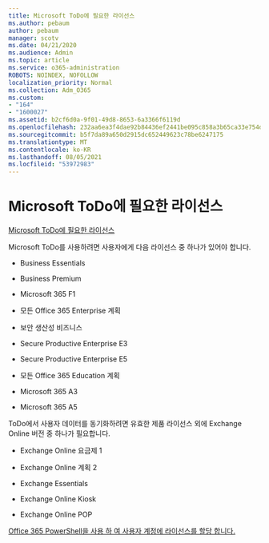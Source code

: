 ```yaml
---
title: Microsoft ToDo에 필요한 라이선스
ms.author: pebaum
author: pebaum
manager: scotv
ms.date: 04/21/2020
ms.audience: Admin
ms.topic: article
ms.service: o365-administration
ROBOTS: NOINDEX, NOFOLLOW
localization_priority: Normal
ms.collection: Adm_O365
ms.custom:
- "164"
- "1600027"
ms.assetid: b2cf6d0a-9f01-49d8-8653-6a3366f6119d
ms.openlocfilehash: 232aa6ea3f4dae92b84436ef2441be095c858a3b65ca33e754d802f39edc2097
ms.sourcegitcommit: b5f7da89a650d2915dc652449623c78be6247175
ms.translationtype: MT
ms.contentlocale: ko-KR
ms.lasthandoff: 08/05/2021
ms.locfileid: "53972983"
---
```

# <a name="required-licenses-for-microsoft-todo"></a>Microsoft ToDo에 필요한 라이선스

[Microsoft ToDo에 필요한 라이선스](https://support.office.com/article/381e9d1b-c500-49b5-973e-890fd86528d7.aspx)
  
Microsoft ToDo를 사용하려면 사용자에게 다음 라이선스 중 하나가 있어야 합니다.
  
- Business Essentials

- Business Premium

- Microsoft 365 F1

- 모든 Office 365 Enterprise 계획

- 보안 생산성 비즈니스

- Secure Productive Enterprise E3

- Secure Productive Enterprise E5

- 모든 Office 365 Education 계획

- Microsoft 365 A3

- Microsoft 365 A5

ToDo에서 사용자 데이터를 동기화하려면 유효한 제품 라이선스 외에 Exchange Online 버전 중 하나가 필요합니다.
  
- Exchange Online 요금제 1

- Exchange Online 계획 2

- Exchange Essentials

- Exchange Online Kiosk

- Exchange Online POP

[Office 365 PowerShell을 사용 하 여 사용자 계정에 라이선스를 할당 합니다.](https://docs.microsoft.com/office365/enterprise/powershell/assign-licenses-to-user-accounts-with-office-365-powershell )
  